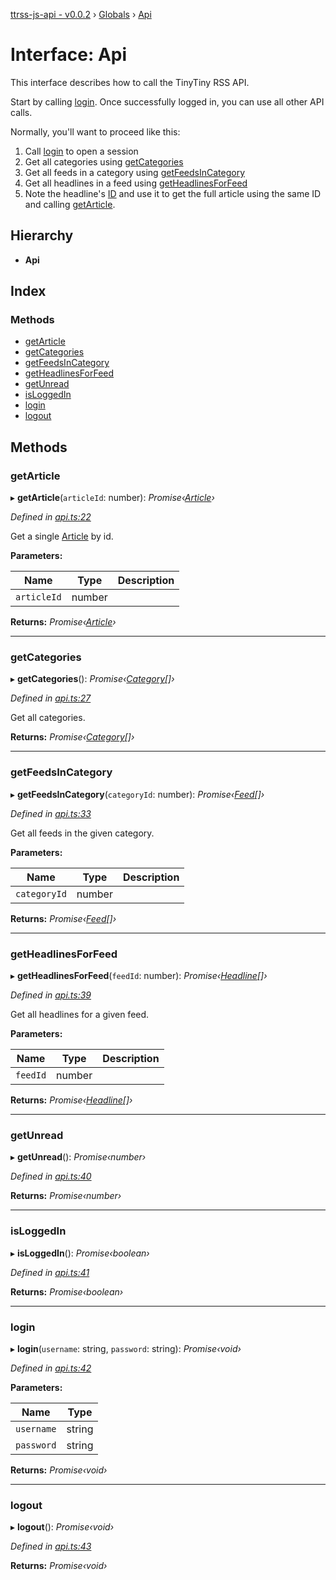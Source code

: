 [ttrss-js-api - v0.0.2](../README.md) › [Globals](../globals.md) › [Api](api.md)

# Interface: Api

This interface describes how to call the TinyTiny RSS API.

Start by calling [login](api.md#login). Once successfully logged in, you can use all other API calls.

Normally, you'll want to proceed like this:

1. Call [login](api.md#login) to open a session
2. Get all categories using [getCategories](api.md#getcategories)
3. Get all feeds in a category using [getFeedsInCategory](api.md#getfeedsincategory)
4. Get all headlines in a feed using [getHeadlinesForFeed](api.md#getheadlinesforfeed)
5. Note the headline's [ID](../classes/headline.md#id) and use it to get the full article using the same ID and calling
   [getArticle](api.md#getarticle).

## Hierarchy

* **Api**

## Index

### Methods

* [getArticle](api.md#getarticle)
* [getCategories](api.md#getcategories)
* [getFeedsInCategory](api.md#getfeedsincategory)
* [getHeadlinesForFeed](api.md#getheadlinesforfeed)
* [getUnread](api.md#getunread)
* [isLoggedIn](api.md#isloggedin)
* [login](api.md#login)
* [logout](api.md#logout)

## Methods

###  getArticle

▸ **getArticle**(`articleId`: number): *Promise‹[Article](../classes/article.md)›*

*Defined in [api.ts:22](https://github.com/fchristl/ttrss-js-api/blob/8dc74c7/src/api.ts#L22)*

Get a single [Article](../classes/article.md) by id.

**Parameters:**

Name | Type | Description |
------ | ------ | ------ |
`articleId` | number |   |

**Returns:** *Promise‹[Article](../classes/article.md)›*

___

###  getCategories

▸ **getCategories**(): *Promise‹[Category](../classes/category.md)[]›*

*Defined in [api.ts:27](https://github.com/fchristl/ttrss-js-api/blob/8dc74c7/src/api.ts#L27)*

Get all categories.

**Returns:** *Promise‹[Category](../classes/category.md)[]›*

___

###  getFeedsInCategory

▸ **getFeedsInCategory**(`categoryId`: number): *Promise‹[Feed](../classes/feed.md)[]›*

*Defined in [api.ts:33](https://github.com/fchristl/ttrss-js-api/blob/8dc74c7/src/api.ts#L33)*

Get all feeds in the given category.

**Parameters:**

Name | Type | Description |
------ | ------ | ------ |
`categoryId` | number |   |

**Returns:** *Promise‹[Feed](../classes/feed.md)[]›*

___

###  getHeadlinesForFeed

▸ **getHeadlinesForFeed**(`feedId`: number): *Promise‹[Headline](../classes/headline.md)[]›*

*Defined in [api.ts:39](https://github.com/fchristl/ttrss-js-api/blob/8dc74c7/src/api.ts#L39)*

Get all headlines for a given feed.

**Parameters:**

Name | Type | Description |
------ | ------ | ------ |
`feedId` | number |   |

**Returns:** *Promise‹[Headline](../classes/headline.md)[]›*

___

###  getUnread

▸ **getUnread**(): *Promise‹number›*

*Defined in [api.ts:40](https://github.com/fchristl/ttrss-js-api/blob/8dc74c7/src/api.ts#L40)*

**Returns:** *Promise‹number›*

___

###  isLoggedIn

▸ **isLoggedIn**(): *Promise‹boolean›*

*Defined in [api.ts:41](https://github.com/fchristl/ttrss-js-api/blob/8dc74c7/src/api.ts#L41)*

**Returns:** *Promise‹boolean›*

___

###  login

▸ **login**(`username`: string, `password`: string): *Promise‹void›*

*Defined in [api.ts:42](https://github.com/fchristl/ttrss-js-api/blob/8dc74c7/src/api.ts#L42)*

**Parameters:**

Name | Type |
------ | ------ |
`username` | string |
`password` | string |

**Returns:** *Promise‹void›*

___

###  logout

▸ **logout**(): *Promise‹void›*

*Defined in [api.ts:43](https://github.com/fchristl/ttrss-js-api/blob/8dc74c7/src/api.ts#L43)*

**Returns:** *Promise‹void›*
